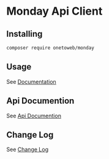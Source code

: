 # Monday Api Client

## Installing

```bash
composer require onetoweb/monday
```

## Usage

See [Documentation](docs/index.rst)

## Api Documention

See [Api Documention](https://developer.monday.com/api-reference/docs)

## Change Log

See [Change Log](CHANGELOG.md)